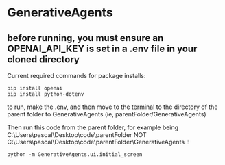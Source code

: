 # GenerativeAgents

## before running, you must ensure an OPENAI_API_KEY is set in a .env file in your cloned directory

Current required commands for package installs:
```
pip install openai
pip install python-dotenv
```

to run, make the .env, and then move to the terminal to the directory of the parent folder to GenerativeAgents (ie, parentFolder/GenerativeAgents)

Then run this code from the parent folder,
for example being C:\Users\pascal\Desktop\code\parentFolder
NOT C:\Users\pascal\Desktop\code\parentFolder\GenerativeAgents !!

```
python -m GenerativeAgents.ui.initial_screen
```
